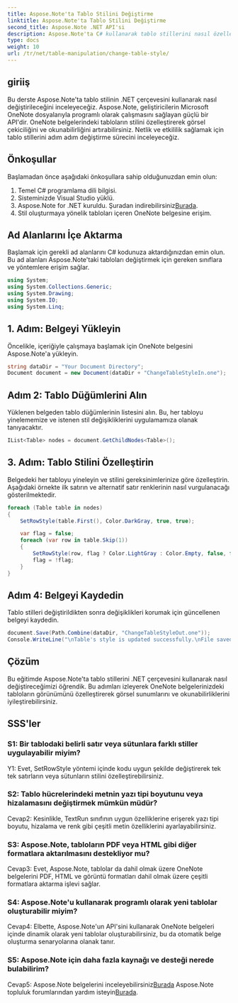 ```yaml
---
title: Aspose.Note'ta Tablo Stilini Değiştirme
linktitle: Aspose.Note'ta Tablo Stilini Değiştirme
second_title: Aspose.Note .NET API'si
description: Aspose.Note'ta C# kullanarak tablo stillerini nasıl özelleştireceğinizi öğrenin. Gelişmiş belge sunumu için renkleri, yazı tiplerini ve daha fazlasını değiştirin.
type: docs
weight: 10
url: /tr/net/table-manipulation/change-table-style/
---
```

## giriiş

Bu derste Aspose.Note'ta tablo stilinin .NET çerçevesini kullanarak nasıl değiştirileceğini inceleyeceğiz. Aspose.Note, geliştiricilerin Microsoft OneNote dosyalarıyla programlı olarak çalışmasını sağlayan güçlü bir API'dir. OneNote belgelerindeki tabloların stilini özelleştirerek görsel çekiciliğini ve okunabilirliğini artırabilirsiniz. Netlik ve etkililik sağlamak için tablo stillerini adım adım değiştirme sürecini inceleyeceğiz.

## Önkoşullar

Başlamadan önce aşağıdaki önkoşullara sahip olduğunuzdan emin olun:
1. Temel C# programlama dili bilgisi.
2. Sisteminizde Visual Studio yüklü.
3.  Aspose.Note for .NET kuruldu. Şuradan indirebilirsiniz[Burada](https://releases.aspose.com/note/net/).
4. Stil oluşturmaya yönelik tabloları içeren OneNote belgesine erişim.

## Ad Alanlarını İçe Aktarma

Başlamak için gerekli ad alanlarını C# kodunuza aktardığınızdan emin olun. Bu ad alanları Aspose.Note'taki tabloları değiştirmek için gereken sınıflara ve yöntemlere erişim sağlar.
```csharp
using System;
using System.Collections.Generic;
using System.Drawing;
using System.IO;
using System.Linq;
```

## 1. Adım: Belgeyi Yükleyin

Öncelikle, içeriğiyle çalışmaya başlamak için OneNote belgesini Aspose.Note'a yükleyin.
```csharp
string dataDir = "Your Document Directory";
Document document = new Document(dataDir + "ChangeTableStyleIn.one");
```

## Adım 2: Tablo Düğümlerini Alın

Yüklenen belgeden tablo düğümlerinin listesini alın. Bu, her tabloyu yinelememize ve istenen stil değişikliklerini uygulamamıza olanak tanıyacaktır.
```csharp
IList<Table> nodes = document.GetChildNodes<Table>();
```

## 3. Adım: Tablo Stilini Özelleştirin

Belgedeki her tabloyu yineleyin ve stilini gereksinimlerinize göre özelleştirin. Aşağıdaki örnekte ilk satırın ve alternatif satır renklerinin nasıl vurgulanacağı gösterilmektedir.
```csharp
foreach (Table table in nodes)
{
    SetRowStyle(table.First(), Color.DarkGray, true, true);

    var flag = false;
    foreach (var row in table.Skip(1))
    {
        SetRowStyle(row, flag ? Color.LightGray : Color.Empty, false, false);
        flag = !flag;
    }
}
```

## Adım 4: Belgeyi Kaydedin

Tablo stilleri değiştirildikten sonra değişiklikleri korumak için güncellenen belgeyi kaydedin.
```csharp
document.Save(Path.Combine(dataDir, "ChangeTableStyleOut.one"));
Console.WriteLine("\nTable's style is updated successfully.\nFile saved at " + dataDir);
```

## Çözüm

Bu eğitimde Aspose.Note'ta tablo stillerini .NET çerçevesini kullanarak nasıl değiştireceğimizi öğrendik. Bu adımları izleyerek OneNote belgelerinizdeki tabloların görünümünü özelleştirerek görsel sunumlarını ve okunabilirliklerini iyileştirebilirsiniz.

## SSS'ler

### S1: Bir tablodaki belirli satır veya sütunlara farklı stiller uygulayabilir miyim?

Y1: Evet, SetRowStyle yöntemi içinde kodu uygun şekilde değiştirerek tek tek satırların veya sütunların stilini özelleştirebilirsiniz.
  
### S2: Tablo hücrelerindeki metnin yazı tipi boyutunu veya hizalamasını değiştirmek mümkün müdür?

Cevap2: Kesinlikle, TextRun sınıfının uygun özelliklerine erişerek yazı tipi boyutu, hizalama ve renk gibi çeşitli metin özelliklerini ayarlayabilirsiniz.

### S3: Aspose.Note, tabloların PDF veya HTML gibi diğer formatlara aktarılmasını destekliyor mu?

Cevap3: Evet, Aspose.Note, tablolar da dahil olmak üzere OneNote belgelerini PDF, HTML ve görüntü formatları dahil olmak üzere çeşitli formatlara aktarma işlevi sağlar.

### S4: Aspose.Note'u kullanarak programlı olarak yeni tablolar oluşturabilir miyim?

Cevap4: Elbette, Aspose.Note'un API'sini kullanarak OneNote belgeleri içinde dinamik olarak yeni tablolar oluşturabilirsiniz, bu da otomatik belge oluşturma senaryolarına olanak tanır.

### S5: Aspose.Note için daha fazla kaynağı ve desteği nerede bulabilirim?

 Cevap5: Aspose.Note belgelerini inceleyebilirsiniz[Burada](https://reference.aspose.com/note/net/) Aspose.Note topluluk forumlarından yardım isteyin[Burada](https://forum.aspose.com/c/note/28).